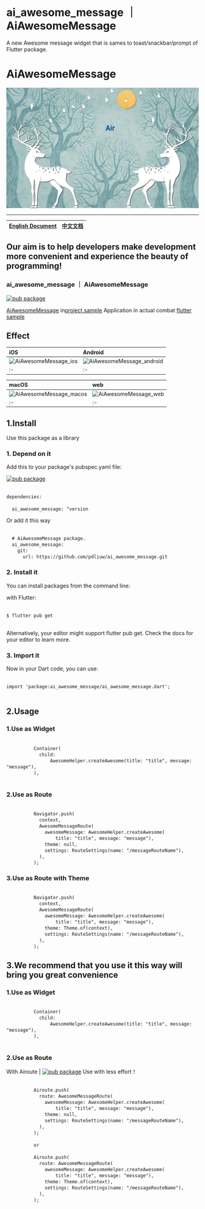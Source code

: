 # ai_awesome_message ｜ AiAwesomeMessage

A new Awesome message widget that is sames to toast&#x2F;snackbar&#x2F;prompt of Flutter package.

# AiAwesomeMessage

![totem](https://raw.githubusercontent.com/pdliuw/pdliuw.github.io/master/images/totem_four_logo.jpg)

-----

|[English Document](https://github.com/pdliuw/ai_awesome_message/blob/master/README-EN.md)|[中文文档](https://github.com/pdliuw/ai_awesome_message)|
|:-|:-|

## Our aim is to help developers make development more convenient and experience the beauty of programming!


### ai_awesome_message ｜ AiAwesomeMessage

[![pub package](https://img.shields.io/pub/v/ai_awesome_message.svg)](https://pub.dev/packages/ai_awesome_message)


[AiAwesomeMessage](https://github.com/pdliuw/ai_awesome_message) in[project sample](https://github.com/flutter-app-sample/flutter_app_sample) Application in actual combat [flutter sample](https://github.com/flutter-app-sample/flutter_app_sample)



## Effect

|iOS|Android|
|:-|:-|
|![AiAwesomeMessage_ios](https://github.com/pdliuw/ai_awesome_message/blob/master/example/raw/ai_awesome_message_render_ios.gif)|![AiAwesomeMessage_android](https://github.com/pdliuw/ai_awesome_message/blob/master/example/raw/ai_awesome_message_render_android.gif)|
|:-|:-|

|macOS|web|
|:-|:-|
|![AiAwesomeMessage_macos](https://github.com/pdliuw/ai_awesome_message/blob/master/example/raw/ai_awesome_message_render_macos.gif)|![AiAwesomeMessage_web](https://github.com/pdliuw/ai_awesome_message/blob/master/example/raw/ai_awesome_message_render_web.gif)|
|:-|:-|


## 1.Install

Use this package as a library

### 1. Depend on it

Add this to your package's pubspec.yaml file:

[![pub package](https://img.shields.io/pub/v/ai_awesome_message.svg)](https://pub.dev/packages/ai_awesome_message)

```

dependencies:

  ai_awesome_message: ^version

```

Or add it this way


```

  # AiAwesomeMessage package.
  ai_awesome_message:
    git:
      url: https://github.com/pdliuw/ai_awesome_message.git

```

### 2. Install it

You can install packages from the command line:

with Flutter:



```

$ flutter pub get


```

Alternatively, your editor might support flutter pub get. Check the docs for your editor to learn more.

### 3. Import it

Now in your Dart code, you can use:

```

import 'package:ai_awesome_message/ai_awesome_message.dart';


```


## 2.Usage

### 1.Use as Widget



```

          Container(
            child:
                AwesomeHelper.createAwesome(title: "title", message: "message"),
          ),


```

### 2.Use as Route


```

          Navigator.push(
            context,
            AwesomeMessageRoute(
              awesomeMessage: AwesomeHelper.createAwesome(
                  title: "title", message: "message"),
              theme: null,
              settings: RouteSettings(name: "/messageRouteName"),
            ),
          );

```

### 3.Use as Route with Theme


```
            
          Navigator.push(
            context,
            AwesomeMessageRoute(
              awesomeMessage: AwesomeHelper.createAwesome(
                  title: "title", message: "message"),
              theme: Theme.of(context),
              settings: RouteSettings(name: "/messageRouteName"),
            ),
          );

```

## 3.We recommend that you use it this way will bring you great convenience


### 1.Use as Widget


```

          Container(
            child:
                AwesomeHelper.createAwesome(title: "title", message: "message"),
          ),


```

### 2.Use as Route

With Airoute | [![pub package](https://img.shields.io/pub/v/airoute.svg)](https://pub.dev/packages/airoute) Use with less effort！

```

          Airoute.push(
            route: AwesomeMessageRoute(
              awesomeMessage: AwesomeHelper.createAwesome(
                  title: "title", message: "message"),
              theme: null,
              settings: RouteSettings(name: "/messageRouteName"),
            ),
          );
          
          or

          Airoute.push(
            route: AwesomeMessageRoute(
              awesomeMessage: AwesomeHelper.createAwesome(
                  title: "title", message: "message"),
              theme: Theme.of(context),
              settings: RouteSettings(name: "/messageRouteName"),
            ),
          );

```



